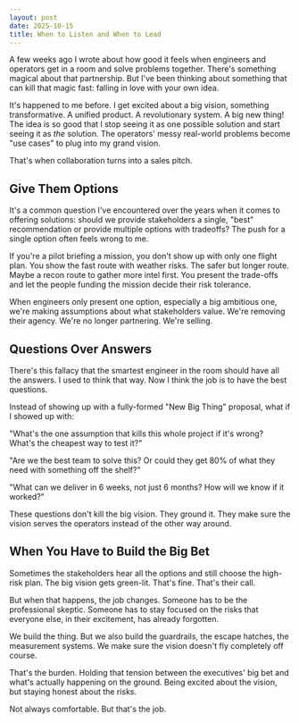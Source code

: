 ```yaml
---
layout: post
date: 2025-10-15
title: When to Listen and When to Lead
---
```


A few weeks ago I wrote about how good it feels when engineers and operators get in a room and solve problems together. There's something magical about that partnership. But I've been thinking about something that can kill that magic fast: falling in love with your own idea.

It's happened to me before. I get excited about a big vision, something transformative. A unified product. A revolutionary system. A big new thing! The idea is so good that I stop seeing it as one possible solution and start seeing it as _the_ solution. The operators' messy real-world problems become "use cases" to plug into my grand vision.

That's when collaboration turns into a sales pitch.

## Give Them Options

It's a common question I've encountered over the years when it comes to offering solutions: should we provide stakeholders a single, "best" recommendation or provide multiple options with tradeoffs? The push for a single option often feels wrong to me. 

If you're a pilot briefing a mission, you don't show up with only one flight plan. You show the fast route with weather risks. The safer but longer route. Maybe a recon route to gather more intel first. You present the trade-offs and let the people funding the mission decide their risk tolerance.

When engineers only present one option, especially a big ambitious one, we're making assumptions about what stakeholders value. We're removing their agency. We're no longer partnering. We're selling.

## Questions Over Answers

There's this fallacy that the smartest engineer in the room should have all the answers. I used to think that way. Now I think the job is to have the best questions.

Instead of showing up with a fully-formed "New Big Thing" proposal, what if I showed up with:

"What's the one assumption that kills this whole project if it's wrong? What's the cheapest way to test it?"

"Are we the best team to solve this? Or could they get 80% of what they need with something off the shelf?"

"What can we deliver in 6 weeks, not just 6 months? How will we know if it worked?"

These questions don't kill the big vision. They ground it. They make sure the vision serves the operators instead of the other way around.

## When You Have to Build the Big Bet

Sometimes the stakeholders hear all the options and still choose the high-risk plan. The big vision gets green-lit. That's fine. That's their call.

But when that happens, the job changes. Someone has to be the professional skeptic. Someone has to stay focused on the risks that everyone else, in their excitement, has already forgotten.

We build the thing. But we also build the guardrails, the escape hatches, the measurement systems. We make sure the vision doesn't fly completely off course.

That's the burden. Holding that tension between the executives' big bet and what's actually happening on the ground. Being excited about the vision, but staying honest about the risks.

Not always comfortable. But that's the job.
